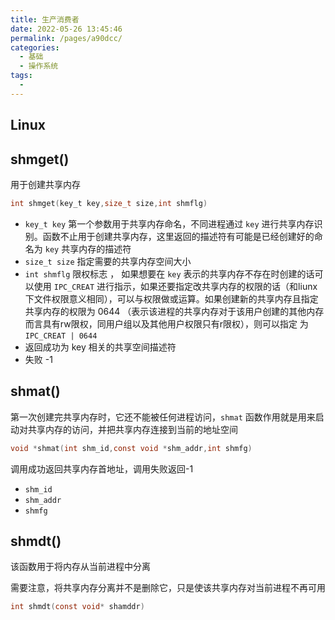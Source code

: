 ```yaml
---
title: 生产消费者
date: 2022-05-26 13:45:46
permalink: /pages/a90dcc/
categories:
  - 基础
  - 操作系统
tags:
  - 
---
```



## Linux



## shmget()

用于创建共享内存

```c
int shmget(key_t key,size_t size,int shmflg)
```

- `key_t key` 第一个参数用于共享内存命名，不同进程通过 `key` 进行共享内存识别。函数不止用于创建共享内存，这里返回的描述符有可能是已经创建好的命名为 `key` 共享内存的描述符
- `size_t size` 指定需要的共享内存空间大小
- `int shmflg` 限权标志 ， 如果想要在 `key` 表示的共享内存不存在时创建的话可以使用 `IPC_CREAT` 进行指示，如果还要指定改共享内存的权限的话（和liunx下文件权限意义相同），可以与权限做或运算。如果创建新的共享内存且指定共享内存的权限为 0644 （表示该进程的共享内存对于该用户创建的其他内存而言具有rw限权，同用户组以及其他用户权限只有r限权），则可以指定 为 `IPC_CREAT | 0644`
- 返回成功为 key 相关的共享空间描述符
- 失败 -1









## shmat()

第一次创建完共享内存时，它还不能被任何进程访问，`shmat` 函数作用就是用来启动对共享内存的访问，并把共享内存连接到当前的地址空间

```c
void *shmat(int shm_id,const void *shm_addr,int shmfg)
```

调用成功返回共享内存首地址，调用失败返回-1

- `shm_id`
- `shm_addr`
- `shmfg`



## shmdt()

该函数用于将内存从当前进程中分离

需要注意，将共享内存分离并不是删除它，只是使该共享内存对当前进程不再可用

```c
int shmdt(const void* shamddr)
```













